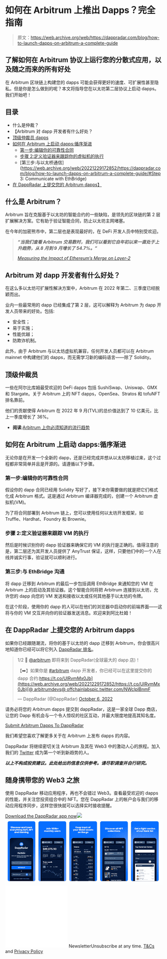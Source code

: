 # 如何在 Arbitrum 上推出 Dapps？完全指南

> 原文：<https://web.archive.org/web/https://dappradar.com/blog/how-to-launch-dapps-on-arbitrum-a-complete-guide>

## 了解如何在 Arbitrum 协议上运行您的分散式应用，以及随之而来的所有好处

在 Arbitrum 区块链上构建您的 dapps 可能会获得更好的速度、可扩展性甚至隐私。但是你是怎么做到的呢？本文将指导您在以太坊第二层协议上启动 dapps。我们开始吧！

## 目录

*   什么是仲裁？
*   【Arbitrum 对 dapp 开发者有什么好处？
*   [顶级仲裁员 dapps](https://web.archive.org/web/20221229172852/https://dappradar.com/blog/how-to-launch-dapps-on-arbitrum-a-complete-guide/#Top-Arbitrum-dapps)
*   [如何在 Arbitrum 上启动 dapps:循序渐进](https://web.archive.org/web/20221229172852/https://dappradar.com/blog/how-to-launch-dapps-on-arbitrum-a-complete-guide/#How-to-launch-dapps-on-Arbitrum:-Step-by-step)
    *   [第一步:编辑你的可靠性合同](https://web.archive.org/web/20221229172852/https://dappradar.com/blog/how-to-launch-dapps-on-arbitrum-a-complete-guide/#Step-1:-Compile-your-Solidity-contracts)
    *   [步骤 2:定义验证器来跟踪你的虚拟机的执行](https://web.archive.org/web/20221229172852/https://dappradar.com/blog/how-to-launch-dapps-on-arbitrum-a-complete-guide/#Step-2:-Define-the-validators-to-track-your-VM’s-execution)
    *   [第三步:与以太桥通信](https://web.archive.org/web/20221229172852/https://dappradar.com/blog/how-to-launch-dapps-on-arbitrum-a-complete-guide/#Step 3: Communicate with EthBridge)
*   [在 DappRadar 上提交您的 Arbitrum dapps】](https://web.archive.org/web/20221229172852/https://dappradar.com/blog/how-to-launch-dapps-on-arbitrum-a-complete-guide/#Submit-your-Arbitrum-dapps-on-DappRadar)

## 什么是 Arbitrum？

Arbitrum 旨在克服基于以太坊的智能合约的一些缺陷，是领先的区块链的第 2 层扩展解决方案。它有助于验证智能合同，防止以太坊主网堵塞。

在今年的加密熊市中，第二层也是表现最好的，在 DeFi 开发人员中特别受欢迎。

> ***“当我们查看 Arbitrum 交易数时，我们可以看到它自年初以来一直处于上升趋势，从 8 月到 9 月增长了 54.7%。”***
> 
> [*Measuring the Impact of Ethereum’s Merge on Layer-2*](https://web.archive.org/web/20221229172852/https://dappradar.com/blog/measuring-the-impact-of-ethereums-merge-on-layer-2/#Arbitrum,-like-Optimism,-a-top-performer-during-this-bear-market)

## Arbitrum 对 dapp 开发者有什么好处？

在这么多以太坊可扩展性解决方案中，Arbitrum 在 2022 年第二、三季度已经脱颖而出。

业内一些最常用的 dapp 已经集成了第 2 层，这可以解释为 Arbitrum 为 dapp 开发人员带来的好处。包括:

*   安全性；
*   易于实施；
*   性能优越；
*   防欺诈机制。

此外，由于 Arbitrum 与以太坊虚拟机兼容，任何开发人员都可以在 Arbitrum mainnet 中构建他们的 dapps，而无需学习新的编码语言——除了 Solidity。

## 顶级仲裁员

一些在阿尔比库姆最受欢迎的 DeFi dapps 包括 SushiSwap、Uniswap、GMX 和 Stargate。关于 Arbitrum 上的 NFT dapps，OpenSea、Stratos 和 tofuNFT 排名靠前。

他们的贡献使得 Arbitrum 在 2022 年 9 月(TVL)的总价值达到了 10 亿美元，比上一季度增长了 36%。

*   **阅读**:[Arbitrum 上你必须知道的流行趋势](https://web.archive.org/web/20221229172852/https://dappradar.com/blog/trending-dapps-on-arbitrum-you-must-know)

## 如何在 Arbitrum 上启动 dapps:循序渐进

无论你是在开发一个全新的 dapp，还是已经完成并想从以太坊移植过来，这个过程都非常简单并且是开源的。请遵循以下步骤。

### 第一步:编辑你的可靠性合同

假设你的 dapp 合同已经用 Solidity 写好了，接下来你需要做的就是把它们格式化成 Arbitrum 格式。这是通过 Arbitrum 编译器完成的，创建一个 Arbitrum 虚拟机(VM)。

为了将合同部署到 Arbitrum 链上，您可以使用任何以太坊开发框架，如 Truffle、Hardhat、Foundry 和 Brownie。

### 步骤 2:定义验证器来跟踪 VM 的执行

然后是时候识别你的 dapp 验证器来确保它的 VM 的执行是正确的。值得注意的是，第二层还为其开发人员提供了 AnyTrust 保证，这样，只要他们中的一个人在线并诚实行事，验证就可以顺利进行。

### 第三步:与 EthBridge 沟通

将 dapp 迁移到 Arbitrum 的最后一步包括调用 EthBridge 来通知您的 VM 在 Arbitrum 上的启动及其验证器。这个智能合同将把 Arbitrum 连接到以太坊，允许您的 dapp 向您的 VM 发送和接收以太或任何其他基于以太坊的令牌。

在这个阶段，使用你的 dapp 的人可以在他们的浏览器中启动你的前端界面——这将与你的 VM 交互并向你的验证器发送消息。欢迎来到阿比杜姆！

## 在 DappRadar 上提交您的 Arbitrum dapps

如果你已经跟随潮流，将你的基于以太坊的 dapp 迁移到 Arbitrum，你会很高兴地知道你已经可以将它列入 [DappRadar 排名](https://web.archive.org/web/20221229172852/https://dappradar.com/rankings)。

> 1/2
> 🎯 [@arbitrum](https://web.archive.org/web/20221229172852/https://twitter.com/arbitrum?ref_src=twsrc%5Etfw) 即将来到 DappRadar(全球最大的 dapp 店)！
> 
> 【➡️】如果你是 [#arbitrum](https://web.archive.org/web/20221229172852/https://twitter.com/hashtag/arbitrum?src=hash&ref_src=twsrc%5Etfw) dapp 开发者，你已经可以在这里提交你的 dapp 合约:[https://t.co/UIRvmMx0Jb](https://web.archive.org/web/20221229172852/https://t.co/UIRvmMx0Jb)[@ arbitrumdevs](https://web.archive.org/web/20221229172852/https://twitter.com/ArbitrumDevs?ref_src=twsrc%5Etfw)[@ offchainlabs](https://web.archive.org/web/20221229172852/https://twitter.com/OffchainLabs?ref_src=twsrc%5Etfw)[pic.twitter.com/NWclplBnmF](https://web.archive.org/web/20221229172852/https://t.co/NWclplBnmF)
> 
> — DappRadar (@DappRadar) [October 6, 2022](https://web.archive.org/web/20221229172852/https://twitter.com/DappRadar/status/1578128017460789264?ref_src=twsrc%5Etfw)

请务必将您的 Arbitrum dapps 提交到 dappRadar，这是一家全球 Dapp 商店，让您的 Dapp 有机会与一个令人惊叹的社区互动，并最大限度地提高其知名度。

[Submit Arbitrum Dapps To DappRadar](https://web.archive.org/web/20221229172852/https://dappradar.com/dashboard/submit-dapp)

我们希望您喜欢了解更多关于在 Arbitrum 上发布 dapps 的内容。

DappRadar 将继续密切关注 Arbitrum 及其在 Web3 中的激动人心的旅程。加入我们的 [Twitter](https://web.archive.org/web/20221229172852/https://twitter.com/DappRadar) 成为第一个听到新趋势的人。

***以上不构成投资建议。此处给出的信息仅供参考。请尽职调查并自行研究。***

## 随身携带您的 Web3 之旅

使用 DappRadar 移动应用程序，再也不会错过 Web3。查看最受欢迎的 dapps 的性能，并关注您投资组合中的 NFT。您在 DappRadar 上的帐户会与我们的移动应用程序同步，这样您很快就可以选择实时接收提醒。

[Download the DappRadar app now](https://web.archive.org/web/20221229172852/https://dappradar.app.link/blog)[](https://web.archive.org/web/20221229172852/https://play.google.com/store/apps/details?id=com.portfolio.dappradar)[![](img/a3634373d68930c5d4e8a7fce618f91f.png)<picture>![](img/2a61eaf90f053d8a56440d9ebf324440.png)</picture>](https://web.archive.org/web/20221229172852/https://play.google.com/store/apps/details?id=com.portfolio.dappradar)![](img/6d5a4a2d609c56e1a5771717e54ba759.png) NewsletterUnsubscribe at any time. [T&Cs](https://web.archive.org/web/20221229172852/https://dappradar.com/terms) and [Privacy Policy](https://web.archive.org/web/20221229172852/https://dappradar.com/privacy-policy)